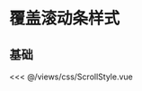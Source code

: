 # 覆盖滚动条样式

## 基础

<ScrollStyle />

<<< @/views/css/ScrollStyle.vue

<script setup>
import ScrollStyle from '../views/css/ScrollStyle.vue'
</script>
